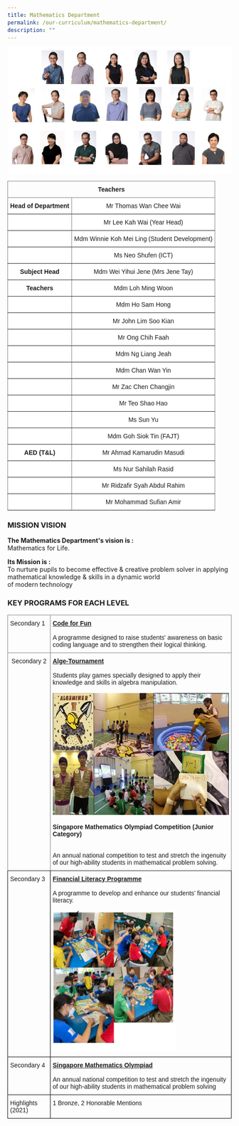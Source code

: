 ```yaml
---
title: Mathematics Department
permalink: /our-curriculum/mathematics-department/
description: ""
---
```

![](/images/Math%20Dept.jpg)

<style type="text/css">
.tg  {border-collapse:collapse;border-spacing:0;}
.tg td{border-color:black;border-style:solid;border-width:1px;font-family:Arial, sans-serif;font-size:14px;
  overflow:hidden;padding:10px 5px;word-break:normal;}
.tg th{border-color:black;border-style:solid;border-width:1px;font-family:Arial, sans-serif;font-size:14px;
  font-weight:normal;overflow:hidden;padding:10px 5px;word-break:normal;}
.tg .tg-fyfk{background-color:#FFF;border-color:inherit;font-weight:bold;text-align:center;vertical-align:top}
.tg .tg-c3ow{border-color:inherit;text-align:center;vertical-align:top}
.tg .tg-nbj5{background-color:#FFF;border-color:inherit;text-align:center;vertical-align:top}
</style>
<table class="tg">
<thead>
  <tr>
    <th class="tg-c3ow" colspan="2"><span style="font-weight:bold">Teachers</span></th>
  </tr>
</thead>
<tbody>
  <tr>
    <td class="tg-fyfk">Head of Department</td>
    <td class="tg-nbj5">Mr Thomas Wan Chee Wai</td>
  </tr>
  <tr>
    <td class="tg-nbj5"> </td>
    <td class="tg-nbj5">Mr Lee Kah Wai (Year Head)</td>
  </tr>
  <tr>
    <td class="tg-nbj5"> </td>
    <td class="tg-nbj5">Mdm Winnie Koh Mei Ling (Student Development)</td>
  </tr>
  <tr>
    <td class="tg-nbj5"> </td>
    <td class="tg-nbj5">Ms Neo Shufen (ICT)</td>
  </tr>
  <tr>
    <td class="tg-fyfk">Subject Head</td>
    <td class="tg-nbj5">Mdm Wei Yihui Jene (Mrs Jene Tay)</td>
  </tr>
  <tr>
    <td class="tg-fyfk">Teachers</td>
    <td class="tg-nbj5">Mdm Loh Ming Woon</td>
  </tr>
  <tr>
    <td class="tg-nbj5"> </td>
    <td class="tg-nbj5">Mdm Ho Sam Hong</td>
  </tr>
  <tr>
    <td class="tg-nbj5"> </td>
    <td class="tg-nbj5">Mr John Lim Soo Kian</td>
  </tr>
  <tr>
    <td class="tg-nbj5"> </td>
    <td class="tg-nbj5">Mr Ong Chih Faah</td>
  </tr>
  <tr>
    <td class="tg-nbj5"> </td>
    <td class="tg-nbj5">Mdm Ng Liang Jeah</td>
  </tr>
  <tr>
    <td class="tg-nbj5"> </td>
    <td class="tg-nbj5">Mdm Chan Wan Yin</td>
  </tr>
  <tr>
    <td class="tg-nbj5"> </td>
    <td class="tg-nbj5">Mr Zac Chen Changjin</td>
  </tr>
  <tr>
    <td class="tg-nbj5"> </td>
    <td class="tg-nbj5">Mr Teo Shao Hao</td>
  </tr>
  <tr>
    <td class="tg-nbj5"> </td>
    <td class="tg-nbj5">Ms Sun Yu</td>
  </tr>
  <tr>
    <td class="tg-nbj5"> </td>
    <td class="tg-nbj5">Mdm Goh Siok Tin (FAJT)</td>
  </tr>
  <tr>
    <td class="tg-fyfk">AED (T&amp;L)</td>
    <td class="tg-nbj5">Mr Ahmad Kamarudin Masudi</td>
  </tr>
  <tr>
    <td class="tg-nbj5"> </td>
    <td class="tg-nbj5">Ms Nur Sahilah Rasid</td>
  </tr>
  <tr>
    <td class="tg-nbj5"> </td>
    <td class="tg-nbj5">Mr Ridzafir Syah Abdul Rahim</td>
  </tr>
  <tr>
    <td class="tg-nbj5"> </td>
    <td class="tg-nbj5">Mr Mohammad Sufian Amir</td>
  </tr>
</tbody>
</table>

### MISSION VISION

**The Mathematics Department's vision is :**   <br>
Mathematics for Life.   
  
**Its Mission is :**   <br>
To nurture pupils to become effective & creative problem solver in applying mathematical knowledge & skills in a dynamic world   <br>
of modern technology

### KEY PROGRAMS FOR EACH LEVEL

<style type="text/css">
.tg  {border-collapse:collapse;border-spacing:0;}
.tg td{border-color:black;border-style:solid;border-width:1px;font-family:Arial, sans-serif;font-size:14px;
  overflow:hidden;padding:10px 5px;word-break:normal;}
.tg th{border-color:black;border-style:solid;border-width:1px;font-family:Arial, sans-serif;font-size:14px;
  font-weight:normal;overflow:hidden;padding:10px 5px;word-break:normal;}
.tg .tg-c3ow{border-color:inherit;text-align:center;vertical-align:top}
.tg .tg-0pky{border-color:inherit;text-align:left;vertical-align:top}
.tg .tg-0lax{text-align:left;vertical-align:top}
</style>
<table class="tg">
<thead>
  <tr>
    <th class="tg-0pky">Secondary 1</th>
    <th class="tg-0pky"><span style="font-weight:bold;font-style:normal;text-decoration:underline">Code for Fun</span><br><br><span style="font-weight:400;font-style:normal">A programme designed to raise students' awareness on basic coding language and to strengthen their logical thinking.</span></th>
  </tr>
</thead>
<tbody>
  <tr>
    <td class="tg-c3ow">Secondary 2</td>
    <td class="tg-0pky"><span style="font-weight:bold;text-decoration:underline">Alge-Tournament</span><br><br><span style="font-weight:400;font-style:normal">Students play games specially designed to apply their knowledge and skills in algebra manipulation.</span><br><br><img src="/images/maths4.jpg" alt="maths4.png.jpg" width="570" height="274"><br><br><span style="font-weight:bold">Singapore Mathematics Olympiad Competition (Junior Category)</span><br><br><br><span style="font-weight:400;font-style:normal">An annual national competition to test and stretch the ingenuity of our high-ability students in mathematical problem solving.</span><br></td>
  </tr>
  <tr>
    <td class="tg-0lax">Secondary 3</td>
    <td class="tg-0lax"><span style="font-weight:bold;text-decoration:underline">Financial Literacy Programme</span><br><br><span style="font-weight:400;font-style:normal">A programme to develop and enhance our students’ financial literacy.</span><br><br><img src="/images/MAth%20sec%203%20key%20programs.png" alt="MAth sec 3 key programs.PNG" style="width:70%"></td>
  </tr>
  <tr>
    <td class="tg-0lax"><span style="font-style:normal">Secondary 4</span></td>
    <td class="tg-0lax"><span style="font-weight:bold;text-decoration:underline">Singapore Mathematics Olympiad</span><br><br><span style="font-weight:400;font-style:normal">An annual national competition to test and stretch the ingenuity of our high-ability students in mathematical problem solving</span></td>
  </tr>
  <tr>
    <td class="tg-0lax"><span style="font-style:normal">Highlights (2021)</span></td>
    <td class="tg-0lax"><span style="font-weight:400;font-style:normal">1 Bronze, 2 Honorable Mentions</span></td>
  </tr>
</tbody>
</table>